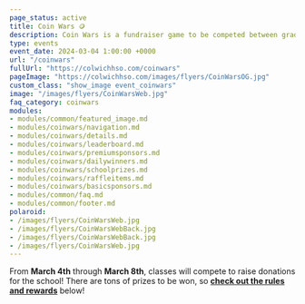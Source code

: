 ```yaml
---
page_status: active
title: Coin Wars 🪙
description: Coin Wars is a fundraiser game to be competed between grade levels/home rooms. 
type: events
event_date: 2024-03-04 1:00:00 +0000
url: "/coinwars"
fullUrl: "https://colwichhso.com/coinwars"
pageImage: "https://colwichhso.com/images/flyers/CoinWarsOG.jpg"
custom_class: "show_image event_coinwars"
image: "/images/flyers/CoinWarsWeb.jpg"
faq_category: coinwars
modules:
- modules/common/featured_image.md
- modules/coinwars/navigation.md
- modules/coinwars/details.md
- modules/coinwars/leaderboard.md
- modules/coinwars/premiumsponsors.md
- modules/coinwars/dailywinners.md
- modules/coinwars/schoolprizes.md
- modules/coinwars/raffleitems.md
- modules/coinwars/basicsponsors.md
- modules/common/faq.md
- modules/common/footer.md
polaroid: 
- /images/flyers/CoinWarsWeb.jpg
- /images/flyers/CoinWarsWebBack.jpg
- /images/flyers/CoinWarsWebBack.jpg
- /images/flyers/CoinWarsWeb.jpg
---
```

From **March 4th** through **March 8th**, classes will compete to raise donations for the school! There are tons of prizes to be won, so **[check out the rules and rewards](#section2)** below!

